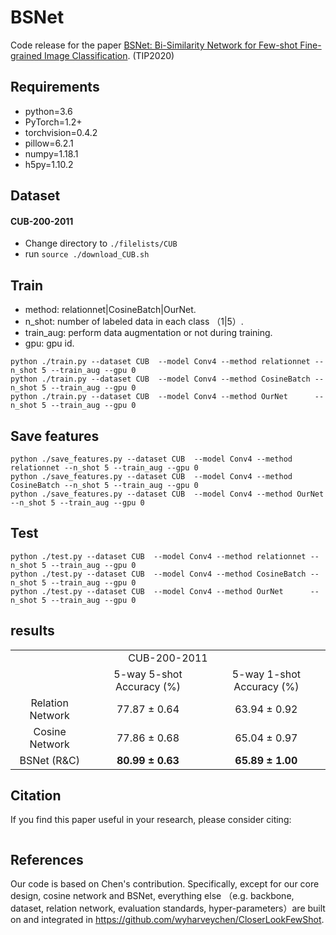 # BSNet
Code release for the paper [BSNet: Bi-Similarity Network for Few-shot Fine-grained Image Classification](#). (TIP2020)

## Requirements

* python=3.6
* PyTorch=1.2+
* torchvision=0.4.2
* pillow=6.2.1
* numpy=1.18.1
* h5py=1.10.2

## Dataset

#### CUB-200-2011

* Change directory to `./filelists/CUB`
* run `source ./download_CUB.sh`

## Train

* method: relationnet|CosineBatch|OurNet.
* n_shot: number of labeled data in each class （1|5）.
* train_aug: perform data augmentation or not during training.
* gpu: gpu id.

```shell
python ./train.py --dataset CUB  --model Conv4 --method relationnet --n_shot 5 --train_aug --gpu 0
python ./train.py --dataset CUB  --model Conv4 --method CosineBatch --n_shot 5 --train_aug --gpu 0
python ./train.py --dataset CUB  --model Conv4 --method OurNet      --n_shot 5 --train_aug --gpu 0
```

## Save features

```shell
python ./save_features.py --dataset CUB  --model Conv4 --method relationnet --n_shot 5 --train_aug --gpu 0
python ./save_features.py --dataset CUB  --model Conv4 --method CosineBatch --n_shot 5 --train_aug --gpu 0
python ./save_features.py --dataset CUB  --model Conv4 --method OurNet      --n_shot 5 --train_aug --gpu 0
```

## Test

```shell
python ./test.py --dataset CUB  --model Conv4 --method relationnet --n_shot 5 --train_aug --gpu 0
python ./test.py --dataset CUB  --model Conv4 --method CosineBatch --n_shot 5 --train_aug --gpu 0
python ./test.py --dataset CUB  --model Conv4 --method OurNet      --n_shot 5 --train_aug --gpu 0
```

## results

<table>
    <tr>
        <td colspan="3" align='center'>CUB-200-2011</td>
    </tr>
    <tr>
        <td align='center'></td>
        <td align='center'>5-way 5-shot Accuracy (%)</td>
        <td align='center'>5-way 1-shot Accuracy (%)</td>
    </tr>
    <tr>
        <td align='center'>Relation Network</td>
        <td align='center'>77.87 &plusmn; 0.64</td>
        <td align='center'>63.94 &plusmn; 0.92</td>
    </tr>
    <tr>
        <td align='center'>Cosine Network</td>
        <td align='center'>77.86 &plusmn; 0.68</td>
        <td align='center'>65.04 &plusmn; 0.97</td>
    </tr>
    <tr>
        <td align='center'>BSNet (R&C)</td>
        <td align='center'><b>80.99 &plusmn; 0.63</b></td>
        <td align='center'><b>65.89 &plusmn; 1.00</b></td>
    </tr>
</table>



## Citation

If you find this paper useful in your research, please consider citing:

```

```

## References
Our code is based on Chen's contribution. Specifically, except for our core design, cosine network and BSNet, everything else （e.g. backbone, dataset, relation network, evaluation standards, hyper-parameters）are built on and integrated in https://github.com/wyharveychen/CloserLookFewShot.
  

